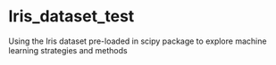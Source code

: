 # Iris_dataset_test
Using the Iris dataset pre-loaded in scipy package to explore machine learning strategies and methods
